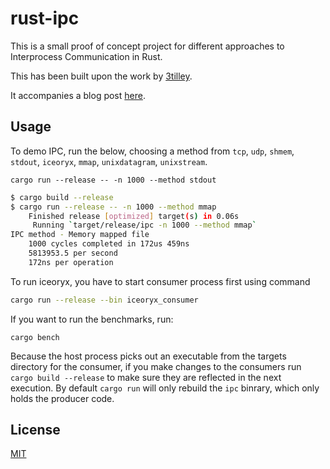 # rust-ipc

This is a small proof of concept project for different approaches to Interprocess Communication in Rust.

This has been built upon the work by [3tilley](https://github.com/3tilley/rust-experiments/tree/master/ipc).

It accompanies a blog post [here](https://pranitha.rs/posts/rust-ipc-ping-pong/).

## Usage

To demo IPC, run the below, choosing a method from `tcp`, `udp`, `shmem`, `stdout`, `iceoryx`, `mmap`, `unixdatagram`, `unixstream`.

`cargo run --release -- -n 1000 --method stdout`

```bash
$ cargo build --release
$ cargo run --release -- -n 1000 --method mmap
    Finished release [optimized] target(s) in 0.06s
     Running `target/release/ipc -n 1000 --method mmap`
IPC method - Memory mapped file
	1000 cycles completed in 172us 459ns
	5813953.5 per second
	172ns per operation
```

To run iceoryx, you have to start consumer process first using command

```bash
cargo run --release --bin iceoryx_consumer
```

If you want to run the benchmarks, run:

`cargo bench`

Because the host process picks out an executable from the targets directory for the consumer, if you make changes to the consumers run `cargo build --release` to make sure they are reflected in the next execution. By default `cargo run` will only rebuild the `ipc` binrary, which only holds the producer code.

## License

[MIT](https://choosealicense.com/licenses/mit/)
